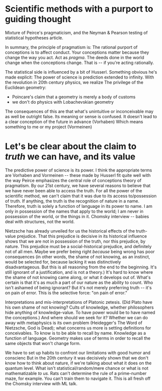 # Scientific methods with a purport to guiding thought

Mixture of Peirce's pragmaticism, and the Neyman & Pearson testing of statistical hypotheses article. 

In summary, the principle of pragmatism is:
The rational purport of conceptions is to affect conduct.
Your conceptions matter because they change the way you act.
Act as *pragma*. The deeds done in the world change when the conceptions change.
That is --  if you're acting rationally.

The statistical side is influenced by a bit of Husserl.
Something obvious he's made explicit: 
The power of science is prediction extended to infinity.
With the revolution in 20th century physics, we realize 
The privilege of the Euclidean geometry:
 - Poincare's claim that a geometry is merely a body of customs
 - we don't do physics with Lobachevskian geometry

The consequences of this are that
what's unintuitive or inconceivable may as well be outright false.
Its meaning or sense is confused.
It doesn't lead to a clear conception of the future in advance (Vorhaben)
Which means something to me or my project (Vormeinen)

# Let's be clear about the claim to *truth* we can have, and its value
The predictive power of science is its power.
I think the appropriate terms are Vorhaben and Vormeinen -- these made by Husserl fit quite well with the way Peirce emphasizes the central role of conceptions theory of pragmatism.
By our 21st century, we have several reasons to believe that we have never been able to access the truth.
For all the power of the scientific method, we can't claim that it was due to its access to/possession of truth.
If anything, the truth is the recognition of nature in a name.
Therefore, truth is solely a function of language in its power to name.
I am only in possession of the names that apply to the world; I am never in possession of the world, or the things in it.
Chomsky interview -- babies deal with structures, not the world.


Nietzsche has already unveiled for us the historical effects of the truth-value prejudice.
That this prejudice is decisive in its historical influence shows that we are not in possession of the truth, nor this prejudice, by nature.
This prejudice must be a social-historical prejudice, and definitely not of all men.
Maybe we prefer being right *because* being wrong has poor consequences (in other words, the shame of not knowing, as an instinct, would be selected for, because lacking it was distinctively disadvantageous. But this is all reasoning from the end to the beginning. It's still ignorant of a justification, and is not a theory.)
It's hard to know where the shame of not knowing came along, or what it develops out of. What's certain is that it's as much a part of our nature as the ability to count.
Who isn't ashamed of being ignorant?
But it's not merely preferring truth -- it's on pain of error.
This is the selective force: "on pain of error."


Interpretations and mis-interpretations of Platonic zetesis.
(Did Plato have his own shame of not knowing? Cults of knowledge, whether philosophers hide anything of knowledge-value. To have power would be to have named the conceptions.)
And where should we seek for it?
Whether we can do away with metaphysics is its own problem (Heidegger's The Word of Nietzsche, God is Dead); what concerns us more is setting definitions for conceivables.
To know is to be able to recall by name.
Knowledge as a function of language.
Geometry makes use of terms in order to recall the same objects that won't change form.

We have to set up habits to confront our limitations with good humor and conscienc
But in the 20th century it was decisively shown that we don't know how to think about nature, if we're talking about what it does on the quantum level.
What isn't statistical/random/mere chance or what is not mathematizable *to us.*
Rats can't determine the rule of a prime-number maze, for example.
You can't train them to navigate it.
This is all fresh off the Chomsky interview with ML talk.
